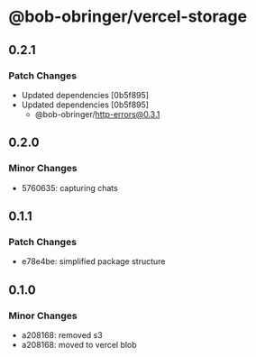 # @bob-obringer/vercel-storage

## 0.2.1

### Patch Changes

- Updated dependencies [0b5f895]
- Updated dependencies [0b5f895]
  - @bob-obringer/http-errors@0.3.1

## 0.2.0

### Minor Changes

- 5760635: capturing chats

## 0.1.1

### Patch Changes

- e78e4be: simplified package structure

## 0.1.0

### Minor Changes

- a208168: removed s3
- a208168: moved to vercel blob
